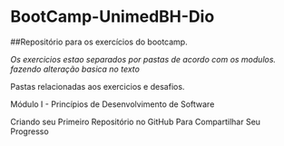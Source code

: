 # BootCamp-UnimedBH-Dio

##Repositório para os exercícios do bootcamp.

_Os exercicios estao separados por pastas de acordo com os modulos._
_fazendo alteração basica no texto_

Pastas relacionadas aos exercicios e desafios.

Módulo I - Princípios de Desenvolvimento de Software

Criando seu Primeiro Repositório no GitHub Para Compartilhar Seu Progresso

